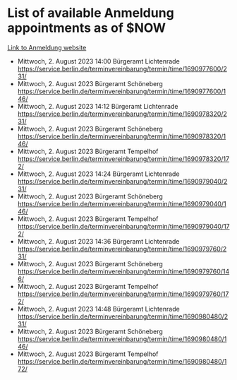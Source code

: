 # List of available Anmeldung appointments as of $NOW
[Link to Anmeldung website](https://service.berlin.de/terminvereinbarung/termin/tag.php?termin=1&anliegen[]=120686&dienstleisterlist=122210,122217,327316,122219,327312,122227,327314,122231,327346,122243,327348,122254,122252,329742,122260,329745,122262,329748,122271,327278,122273,327274,122277,327276,330436,122280,327294,122282,327290,122284,327292,122291,327270,122285,327266,122286,327264,122296,327268,150230,329760,122297,327286,122294,327284,122312,329763,122314,329775,122304,327330,122311,327334,122309,327332,317869,122281,327352,122279,329772,122283,122276,327324,122274,327326,122267,329766,122246,327318,122251,327320,122257,327322,122208,327298,122226,327300&herkunft=http%3A%2F%2Fservice.berlin.de%2Fdienstleistung%2F120686%2F)
- Mittwoch, 2. August 2023 14:00 Bürgeramt Lichtenrade https://service.berlin.de/terminvereinbarung/termin/time/1690977600/231/
- Mittwoch, 2. August 2023  Bürgeramt Schöneberg https://service.berlin.de/terminvereinbarung/termin/time/1690977600/146/
- Mittwoch, 2. August 2023 14:12 Bürgeramt Lichtenrade https://service.berlin.de/terminvereinbarung/termin/time/1690978320/231/
- Mittwoch, 2. August 2023  Bürgeramt Schöneberg https://service.berlin.de/terminvereinbarung/termin/time/1690978320/146/
- Mittwoch, 2. August 2023  Bürgeramt Tempelhof https://service.berlin.de/terminvereinbarung/termin/time/1690978320/172/
- Mittwoch, 2. August 2023 14:24 Bürgeramt Lichtenrade https://service.berlin.de/terminvereinbarung/termin/time/1690979040/231/
- Mittwoch, 2. August 2023  Bürgeramt Schöneberg https://service.berlin.de/terminvereinbarung/termin/time/1690979040/146/
- Mittwoch, 2. August 2023  Bürgeramt Tempelhof https://service.berlin.de/terminvereinbarung/termin/time/1690979040/172/
- Mittwoch, 2. August 2023 14:36 Bürgeramt Lichtenrade https://service.berlin.de/terminvereinbarung/termin/time/1690979760/231/
- Mittwoch, 2. August 2023  Bürgeramt Schöneberg https://service.berlin.de/terminvereinbarung/termin/time/1690979760/146/
- Mittwoch, 2. August 2023  Bürgeramt Tempelhof https://service.berlin.de/terminvereinbarung/termin/time/1690979760/172/
- Mittwoch, 2. August 2023 14:48 Bürgeramt Lichtenrade https://service.berlin.de/terminvereinbarung/termin/time/1690980480/231/
- Mittwoch, 2. August 2023  Bürgeramt Schöneberg https://service.berlin.de/terminvereinbarung/termin/time/1690980480/146/
- Mittwoch, 2. August 2023  Bürgeramt Tempelhof https://service.berlin.de/terminvereinbarung/termin/time/1690980480/172/
